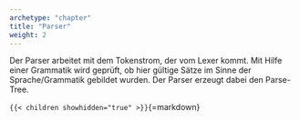 ```yaml
---
archetype: "chapter"
title: "Parser"
weight: 2
---
```



Der Parser arbeitet mit dem Tokenstrom, der vom Lexer kommt. Mit Hilfe einer Grammatik wird
geprüft, ob hier gültige Sätze im Sinne der Sprache/Grammatik gebildet wurden. Der Parser
erzeugt dabei den Parse-Tree.


`{{< children showhidden="true" >}}`{=markdown}
